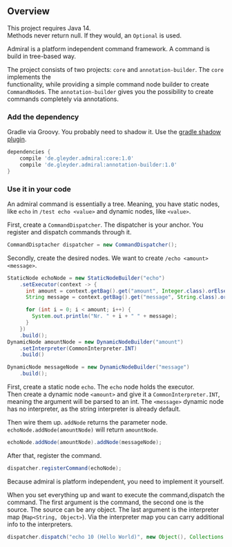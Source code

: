 ## Overview

This project requires Java 14.  
Methods never return null. If they would, an `Optional` is used. 

Admiral is a platform independent command framework. A command is build in tree-based way.

The project consists of two projects: `core` and `annotation-builder`. The `core` implements the    
functionality, while providing a simple command node builder to create `CommandNode`s.
The `annotation-builder` gives you the possibility to create commands completely via annotations.

### Add the dependency

Gradle via Groovy. You probably need to shadow it. Use the [gradle shadow plugin](https://plugins.gradle.org/plugin/com.github.johnrengelman.shadow).
```groovy
dependencies {
    compile 'de.gleyder.admiral:core:1.0'
    compile 'de.gleyder.admiral:annotation-builder:1.0'
}
```

### Use it in your code

An admiral command is essentially a tree. Meaning, you have static nodes, like
`echo` in `/test echo <value>` and dynamic nodes, like `<value>`.

First, create a `CommandDispatcher`. The dispatcher is your anchor. 
You register and dispatch commands through it.
 
```java
CommandDisptacher dispatcher = new CommandDispatcher();
```

Secondly, create the desired nodes. We want to create `/echo <amount> <message>`.
```java
StaticNode echoNode = new StaticNodeBuilder("echo")
    .setExecutor(context -> {
      int amount = context.getBag().get("amount", Integer.class).orElseThrow();
      String message = context.getBag().get("message", String.class).orElseThrow();

      for (int i = 0; i < amount; i++) {
        System.out.println("Nr. " + i + " " + message);
      }
    })
    .build();
DynamicNode amountNode = new DynamicNodeBuilder("amount")
    .setInterpreter(CommonInterpreter.INT)
    .build()

DynamicNode messageNode = new DynamicNodeBuilder("message")
    .build();
```

First, create a static node `echo`. The `echo` node holds the executor.  
Then create a dynamic node `<amount>` and give
it a `CommonInterpreter.INT`, meaning the argument will be parsed to an int.
The `<message>` dynamic node has no interpreter, as the string interpreter is already
default.

Then wire them up. `addNode` returns the parameter node.
`echoNode.addNode(amountNode)` will return `amountNode`.  

```java
echoNode.addNode(amountNode).addNode(messageNode);
```

After that, register the command.

```java
dispatcher.registerCommand(echoNode);
```

Because admiral is platform independent, you need to implement it
yourself. 

When you set everything up and want to execute the command,dispatch the command. 
The first argument is the command, the second one is the source. The source can
be any object. The last argument is the interpreter map (`Map<String, Object>`).
Via the interpreter map you can carry additional info to the interpreters.

```java
dispatcher.dispatch("echo 10 (Hello World)", new Object(), Collections.emptyMap());
```